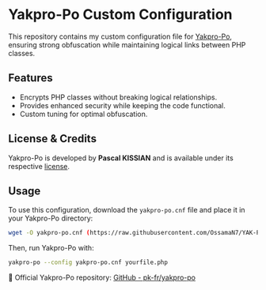 # Yakpro-Po Custom Configuration

This repository contains my custom configuration file for [Yakpro-Po](https://github.com/pk-fr/yakpro-po), ensuring strong obfuscation while maintaining logical links between PHP classes.

##  Features
- Encrypts PHP classes without breaking logical relationships.
- Provides enhanced security while keeping the code functional.
- Custom tuning for optimal obfuscation.

##  License & Credits
Yakpro-Po is developed by **Pascal KISSIAN** and is available under its respective [license](https://github.com/pk-fr/yakpro-po/).

##  Usage
To use this configuration, download the `yakpro-po.cnf` file and place it in your Yakpro-Po directory:
```sh
wget -O yakpro-po.cnf (https://raw.githubusercontent.com/OssamaN7/YAK-PRO-CONFIG/refs/heads/main/yakpro-po.cnf)
```
Then, run Yakpro-Po with:
```sh
yakpro-po --config yakpro-po.cnf yourfile.php
```

🔗 Official Yakpro-Po repository: [GitHub - pk-fr/yakpro-po](https://github.com/pk-fr/yakpro-po)
